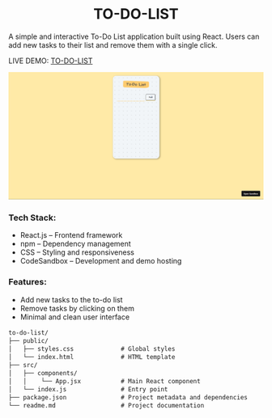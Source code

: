 <h1 align="center"> TO-DO-LIST </h1>
A simple and interactive To-Do List application built using React. Users can add new tasks to their list and remove them with a single click.

LIVE DEMO: [TO-DO-LIST](https://z4hcfr.csb.app/) 

![PHOTO](https://github.com/DEEPAK-RAMGIRI/React/blob/main/to-do-list/to-do-list.png)

### Tech Stack:
- React.js – Frontend framework
- npm – Dependency management
- CSS – Styling and responsiveness
- CodeSandbox – Development and demo hosting

### Features:
- Add new tasks to the to-do list
- Remove tasks by clicking on them
- Minimal and clean user interface

```
to-do-list/
├── public/
│   ├── styles.css             # Global styles
│   └── index.html             # HTML template
├── src/
│   ├── components/
│   │    └── App.jsx           # Main React component
│   └── index.js               # Entry point
├── package.json               # Project metadata and dependencies
└── readme.md                  # Project documentation
```
